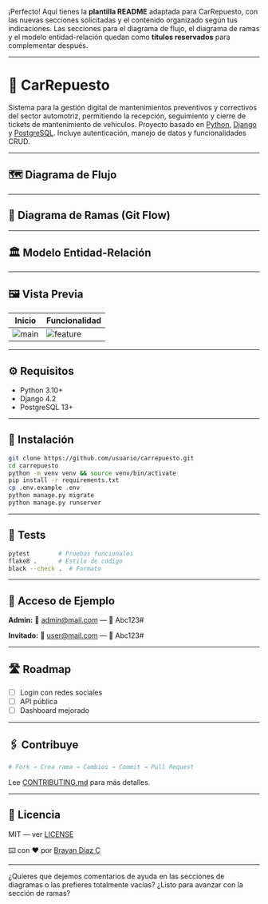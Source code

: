¡Perfecto! Aquí tienes la **plantilla README** adaptada para CarRepuesto, con las nuevas secciones solicitadas y el contenido organizado según tus indicaciones.
Las secciones para el diagrama de flujo, el diagrama de ramas y el modelo entidad-relación quedan como **títulos reservados** para complementar después.

---

# 📌 CarRepuesto

Sistema para la gestión digital de mantenimientos preventivos y correctivos del sector automotriz, permitiendo la recepción, seguimiento y cierre de tickets de mantenimiento de vehículos.
Proyecto basado en [Python](https://www.python.org/), [Django](https://www.djangoproject.com/) y [PostgreSQL](https://www.postgresql.org/). Incluye autenticación, manejo de datos y funcionalidades CRUD.

---

## 🗺️ Diagrama de Flujo

<!-- Aquí irá el diagrama de flujo del funcionamiento general de la aplicación -->

---

## 🌿 Diagrama de Ramas (Git Flow)

<!-- Aquí irá el diagrama de ramas y la explicación del flujo de trabajo en Git -->

---

## 🏛️ Modelo Entidad-Relación

<!-- Aquí irá el esquema o diagrama de entidades y relaciones principales del proyecto -->

---

## 🖼️ Vista Previa

| Inicio                | Funcionalidad               |
| --------------------- | --------------------------- |
| ![main](img/main.png) | ![feature](img/feature.gif) |

---

## ⚙️ Requisitos

* Python 3.10+
* Django 4.2
* PostgreSQL 13+

---

## 🚀 Instalación

```bash
git clone https://github.com/usuario/carrepuesto.git
cd carrepuesto
python -m venv venv && source venv/bin/activate
pip install -r requirements.txt
cp .env.example .env
python manage.py migrate
python manage.py runserver
```

---

## 🧪 Tests

```bash
pytest        # Pruebas funcionales
flake8 .      # Estilo de código
black --check .  # Formato
```

---

## 🔐 Acceso de Ejemplo

**Admin:**
📧 [admin@mail.com](mailto:admin@mail.com) — 🔑 Abc123#

**Invitado:**
📧 [user@mail.com](mailto:user@mail.com) — 🔑 Abc123#

---

## 🛣️ Roadmap

* [ ] Login con redes sociales
* [ ] API pública
* [ ] Dashboard mejorado

---

## 🖇️ Contribuye

```bash
# Fork → Crea rama → Cambios → Commit → Pull Request
```

Lee [CONTRIBUTING.md](.github/CONTRIBUTING.md) para más detalles.

---

## 📄 Licencia

MIT — ver [LICENSE](LICENSE.md)

⌨️ con ❤️ por [Brayan Diaz C](https://github.com/brayandiazc)

---

¿Quieres que dejemos comentarios de ayuda en las secciones de diagramas o las prefieres totalmente vacías? ¿Listo para avanzar con la sección de ramas?
